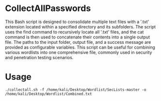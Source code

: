# CollectAllPasswords
 
 
 This Bash script is designed to consolidate multiple text files with a '.txt' extension located within a specified directory and its subfolders. The script uses the find command to recursively locate all '.txt' files, and the cat command is then used to concatenate their contents into a single output file. The paths to the input folder, output file, and a success message are provided as configurable variables. This script can be useful for combining various wordlists into one comprehensive file, commonly used in security and penetration testing scenarios.

# Usage
```
./collectall.sh -f /home/kali/Desktop/Wordlist/SecLists-master -o /home/kali/Desktop/Wordlist/Combined.txt
```
